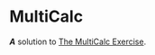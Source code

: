 # MultiCalc

__*A*__ solution to [The MultiCalc Exercise](https://github.com/abbreviatedman/multicalc).
